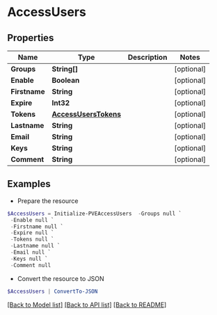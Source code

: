 # AccessUsers
## Properties

Name | Type | Description | Notes
------------ | ------------- | ------------- | -------------
**Groups** | **String[]** |  | [optional] 
**Enable** | **Boolean** |  | [optional] 
**Firstname** | **String** |  | [optional] 
**Expire** | **Int32** |  | [optional] 
**Tokens** | [**AccessUsersTokens**](AccessUsersTokens.md) |  | [optional] 
**Lastname** | **String** |  | [optional] 
**Email** | **String** |  | [optional] 
**Keys** | **String** |  | [optional] 
**Comment** | **String** |  | [optional] 

## Examples

- Prepare the resource
```powershell
$AccessUsers = Initialize-PVEAccessUsers  -Groups null `
 -Enable null `
 -Firstname null `
 -Expire null `
 -Tokens null `
 -Lastname null `
 -Email null `
 -Keys null `
 -Comment null
```

- Convert the resource to JSON
```powershell
$AccessUsers | ConvertTo-JSON
```

[[Back to Model list]](../README.md#documentation-for-models) [[Back to API list]](../README.md#documentation-for-api-endpoints) [[Back to README]](../README.md)

